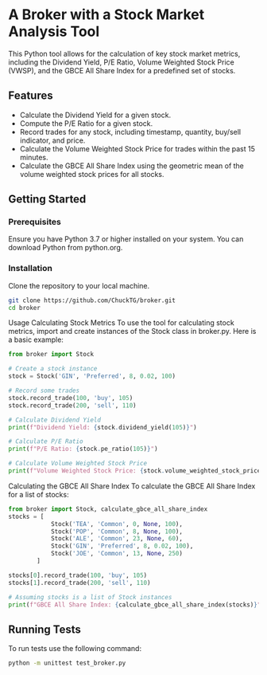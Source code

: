 # A Broker with a Stock Market Analysis Tool

This Python tool allows for the calculation of key stock market metrics, including the Dividend Yield, P/E Ratio, Volume Weighted Stock Price (VWSP), and the GBCE All Share Index for a predefined set of stocks.

## Features
- Calculate the Dividend Yield for a given stock.
- Compute the P/E Ratio for a given stock.
- Record trades for any stock, including timestamp, quantity, buy/sell indicator, and price.
- Calculate the Volume Weighted Stock Price for trades within the past 15 minutes.
- Calculate the GBCE All Share Index using the geometric mean of the volume weighted stock prices for all stocks.
## Getting Started

### Prerequisites

Ensure you have Python 3.7 or higher installed on your system. You can download Python from python.org.

### Installation
Clone the repository to your local machine.

```bash
git clone https://github.com/ChuckTG/broker.git
cd broker
```
Usage
Calculating Stock Metrics
To use the tool for calculating stock metrics, import and create instances of the Stock class in broker.py. Here is a basic example:

```python
from broker import Stock

# Create a stock instance
stock = Stock('GIN', 'Preferred', 8, 0.02, 100)

# Record some trades
stock.record_trade(100, 'buy', 105)
stock.record_trade(200, 'sell', 110)

# Calculate Dividend Yield
print(f"Dividend Yield: {stock.dividend_yield(105)}")

# Calculate P/E Ratio
print(f"P/E Ratio: {stock.pe_ratio(105)}")

# Calculate Volume Weighted Stock Price
print(f"Volume Weighted Stock Price: {stock.volume_weighted_stock_price()}")
```
Calculating the GBCE All Share Index
To calculate the GBCE All Share Index for a list of stocks:

```python
from broker import Stock, calculate_gbce_all_share_index
stocks = [
            Stock('TEA', 'Common', 0, None, 100),
            Stock('POP', 'Common', 8, None, 100),
            Stock('ALE', 'Common', 23, None, 60),
            Stock('GIN', 'Preferred', 8, 0.02, 100),
            Stock('JOE', 'Common', 13, None, 250)
        ]

stocks[0].record_trade(100, 'buy', 105)
stocks[1].record_trade(200, 'sell', 110)

# Assuming stocks is a list of Stock instances
print(f"GBCE All Share Index: {calculate_gbce_all_share_index(stocks)}")
```
## Running Tests


To run tests use the following command:

```bash
python -m unittest test_broker.py
```

